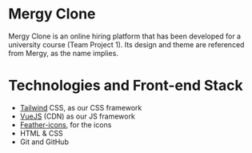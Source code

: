 #  Mergy Clone  
Mergy Clone is an online hiring platform that has been developed for a university course (Team Project 1). Its design and theme are referenced from Mergy, as the name implies.

# Technologies and Front-end Stack
* [Tailwind](https://tailwindcss.com/) CSS, as our CSS framework
* [VueJS](https://v3.vuejs.org/) (CDN) as our JS framework
* [Feather-icons](https://feathericons.com/), for the icons
* HTML & CSS
* Git and GitHub